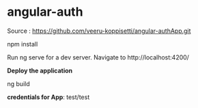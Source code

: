 # angular-auth

Source : https://github.com/veeru-koppisetti/angular-authApp.git

npm install

Run ng serve for a dev server. Navigate to http://localhost:4200/

**Deploy the application**

ng build


**credentials for App**:  test/test

